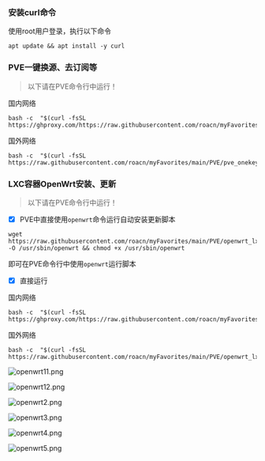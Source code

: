 

### 安装curl命令

使用root用户登录，执行以下命令

```shell
apt update && apt install -y curl
```



### PVE一键换源、去订阅等

> 以下请在PVE命令行中运行！

国内网络

```shell
bash -c  "$(curl -fsSL https://ghproxy.com/https://raw.githubusercontent.com/roacn/myFavorites/main/PVE/pve_onekey.sh)"
```

国外网络

```shell
bash -c  "$(curl -fsSL https://raw.githubusercontent.com/roacn/myFavorites/main/PVE/pve_onekey.sh)"
```



### LXC容器OpenWrt安装、更新

> 以下请在PVE命令行中运行！


- [x] PVE中直接使用`openwrt`命令运行自动安装更新脚本

```shell
wget https://raw.githubusercontent.com/roacn/myFavorites/main/PVE/openwrt_lxc_onekey.sh -O /usr/sbin/openwrt && chmod +x /usr/sbin/openwrt
```

即可在PVE命令行中使用`openwrt`运行脚本


- [x] 直接运行

国内网络

```shell
bash -c  "$(curl -fsSL https://ghproxy.com/https://raw.githubusercontent.com/roacn/myFavorites/main/PVE/openwrt_lxc_onekey.sh)"
```

国外网络

```shell
bash -c  "$(curl -fsSL https://raw.githubusercontent.com/roacn/myFavorites/main/PVE/openwrt_lxc_onekey.sh)"
```

![openwrt11.png](https://raw.githubusercontent.com/roacn/myFavorites/main/img/openwrt11.png)

![openwrt12.png](https://raw.githubusercontent.com/roacn/myFavorites/main/img/openwrt12.png)

![openwrt2.png](https://raw.githubusercontent.com/roacn/myFavorites/main/img/openwrt2.png)

![openwrt3.png](https://raw.githubusercontent.com/roacn/myFavorites/main/img/openwrt3.png)

![openwrt4.png](https://raw.githubusercontent.com/roacn/myFavorites/main/img/openwrt4.png)

![openwrt5.png](https://raw.githubusercontent.com/roacn/myFavorites/main/img/openwrt5.png)
